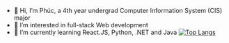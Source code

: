 - 👋 Hi, I’m Phúc, a 4th year undergrad Computer Information System (CIS) major
- 👀 I’m interested in full-stack Web development
- 🌱 I’m currently learning React.JS, Python, .NET and Java
[![Top Langs](https://github-readme-stats.vercel.app/api/top-langs/?username=bv20ia3t10p )](https://github.com/anuraghazra/github-readme-stats)
